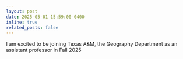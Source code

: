 ```yaml
---
layout: post
date: 2025-05-01 15:59:00-0400
inline: true
related_posts: false
---
```


I am excited to be joining Texas A&M, the Geography Department as an assistant professor in Fall 2025
